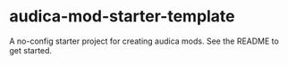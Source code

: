 # audica-mod-starter-template
A no-config starter project for creating audica mods. See the README to get started.

